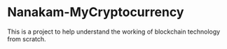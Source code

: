 # Nanakam-MyCryptocurrency

This is a project to help understand the working of blockchain technology from scratch. 
